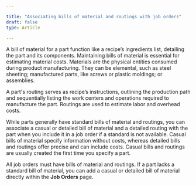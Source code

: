 ```yaml
---

title: "Associating bills of material and routings with job orders"
draft: false
type: Article

---
```


A bill of material for a part function like a recipe’s ingredients list, detailing the part and its components. Maintaining bills of material is essential for estimating material costs. Materials are the physical entities consumed during product manufacturing. They can be elemental, such as steel sheeting; manufactured parts, like screws or plastic moldings; or assemblies.

A part's routing serves as recipe’s instructions, outlining the production path and sequentially listing the work centers and operations required to manufacture the part. Routings are used to estimate labor and overhead costs.

While parts generally have standard bills of material and routings, you can associate a casual or detailed bill of material and a detailed routing with the part when you include it in a job order if a standard is not available. Casual bills of material specify information without costs, whereas detailed bills and routings offer precise and can include costs. Casual bills and routings are usually created the first time you specify a part.

All job orders must have bills of material and routings. If a part lacks a standard bill of material, you can add a casual or detailed bill of material directly within the **Job Orders** page.


​